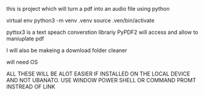 this is project which will turn a pdf into an audio file using python

virtual env
python3 -m venv .venv
source .ven/bin/activate



pyttsx3    is a text speach converstion librariy 
PyPDF2    will access and allow to maniuplate pdf






I will also be makeing a download folder cleaner


will need OS    



ALL THESE WILL BE ALOT EASIER IF INSTALLED ON THE LOCAL DEVICE AND NOT UBANATO. USE WINDOW POWER SHELL OR COMMAND PROMT INSTREAD OF LINK